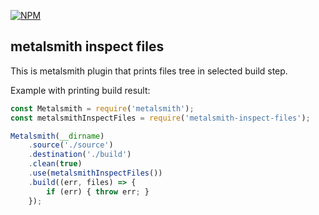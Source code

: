 [![NPM](https://nodei.co/npm/metalsmith-inspect-files.png)](https://npmjs.org/package/metalsmith-inspect-files)
## metalsmith inspect files

This is metalsmith plugin that prints files tree in selected build step.

Example with printing build result:
```javascript
const Metalsmith = require('metalsmith');
const metalsmithInspectFiles = require('metalsmith-inspect-files');

Metalsmith(__dirname)
    .source('./source')
    .destination('./build')
    .clean(true)
    .use(metalsmithInspectFiles())
    .build((err, files) => {
        if (err) { throw err; }
    });

```